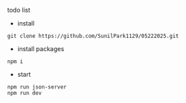 todo list

- install<br/>
```
git clone https://github.com/SunilPark1129/05222025.git
```

- install packages<br/>
```
npm i
```

- start<br/>
```
npm run json-server
npm run dev
```
